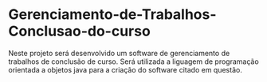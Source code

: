# Gerenciamento-de-Trabalhos-Conclusao-do-curso
Neste projeto será desenvolvido um software de gerenciamento de trabalhos de conclusão de curso. Será utilizada a liguagem de programação orientada a objetos java para a criação do software citado em questão. 
